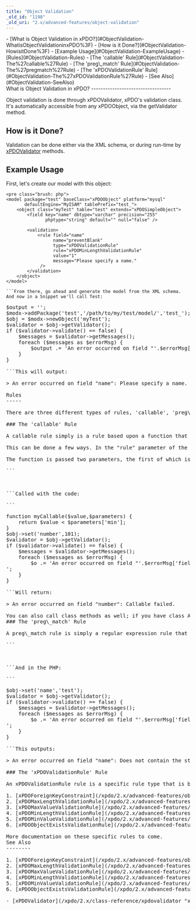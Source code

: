 ```yaml
---
title: "Object Validation"
_old_id: "1198"
_old_uri: "2.x/advanced-features/object-validation"
---
```


<div>- [What is Object Validation in xPDO?](#ObjectValidation-WhatisObjectValidationinxPDO%3F)
- [How is it Done?](#ObjectValidation-HowisitDone%3F)
- [Example Usage](#ObjectValidation-ExampleUsage)
- [Rules](#ObjectValidation-Rules)
  - [The 'callable' Rule](#ObjectValidation-The%27callable%27Rule)
  - [The 'preg\_match' Rule](#ObjectValidation-The%27pregmatch%27Rule)
  - [The 'xPDOValidationRule' Rule](#ObjectValidation-The%27xPDOValidationRule%27Rule)
- [See Also](#ObjectValidation-SeeAlso)

</div>What is Object Validation in xPDO?
----------------------------------

Object validation is done through xPDOValidator, xPDO's validation class. It's automatically accessible from any xPDOObject, via the getValidator method.

How is it Done?
---------------

Validation can be done either via the XML schema, or during run-time by [xPDOValidator](/xpdo/2.x/class-reference/xpdovalidator "xPDOValidator") methods.

Example Usage
-------------

First, let's create our model with this object:

```
<pre class="brush: php">
<model package="test" baseClass="xPDOObject" platform="mysql"
       defaultEngine="MyISAM" tablePrefix="test_">
    <object class="myTest" table="test" extends="xPDOSimpleObject">
        <field key="name" dbtype="varchar" precision="255"
               phptype="string" default="" null="false" />

        <validation>
            <rule field="name"
                  name="preventBlank"
                  type="xPDOValidationRule"
                  rule="xPDOMinLengthValidationRule"
                  value="1"
                  message="Please specify a name."
             />
        </validation>
    </object>
</model>

```From there, go ahead and generate the model from the XML schema. And now in a Snippet we'll call Test:

```
<pre class="brush: php">
$output = '';
$modx->addPackage('test','/path/to/my/test/model/','test_');
$obj = $modx->newObject('myTest');
$validator = $obj->getValidator();
if ($validator->validate() == false) {
    $messages = $validator->getMessages();
    foreach ($messages as $errorMsg) {
        $output .= 'An error occurred on field "'.$errorMsg['field'].'": '.$errorMsg['message'];
    }
}

```This will output:

> An error occurred on field "name": Please specify a name.

Rules
-----

There are three different types of rules, 'callable', 'preg\_match', and 'xPDOValidationRule'.

### The 'callable' Rule

A callable rule simply is a rule based upon a function that you pass.

This can be done a few ways. In the "rule" parameter of the schema, you can specify a function name, let's say, 'myCallable', and then make sure to define the function before you call validate().

The function is passed two parameters, the first of which is the value of the column in question, and the second an array of the other attributes on the Rule field in the schema. For example, a model with a rule as such:

```
<pre class="brush: php">
<rule field="number" name="callable2"
      type="callable" rule="myCallable"
      min="10" message="Value is too low. Must be 10 or more."
/>

```Called with the code:

```
<pre class="brush: php">
function myCallable($value,$parameters) {
    return $value < $parameters['min'];
}
$obj->set('number',101);
$validator = $obj->getValidator();
if ($validator->validate() == false) {
    $messages = $validator->getMessages();
    foreach ($messages as $errorMsg) {
        $o .= 'An error occurred on field "'.$errorMsg['field'].'": '.$errorMsg['message'].'<br />';
    }
}

```Will return:

> An error occurred on field "number": Callable failed.

<div class="note">You can also call class methods as well; if you have class A with method B, you can make the rule xml attribute be "A::B" to access the function.</div>### The 'preg\_match' Rule

A preg\_match rule is simply a regular expression rule that must pass on a field in order for the object to validate. An example rule in the schema is like such - this one checks to see if the field contains the string 'php':

```
<pre class="brush: php">
<rule field="name" name="phpMatch"
      type="preg_match" rule="/php/i"
      message="Does not contain the string 'php'." />

```And in the PHP:

```
<pre class="brush: php">
$obj->set('name','test');
$validator = $obj->getValidator();
if ($validator->validate() == false) {
    $messages = $validator->getMessages();
    foreach ($messages as $errorMsg) {
        $o .= 'An error occurred on field "'.$errorMsg['field'].'": '.$errorMsg['message'].'<br />';
    }
}

```This outputs:

> An error occurred on field "name": Does not contain the string 'php'.

### The 'xPDOValidationRule' Rule

An xPDOValidationRule rule is a specific rule type that is based upon a class extension of the xPDOValidationRule class. This allows you to do more advanced rules, as well as use the built-in rules. The built in rules include:

1. [xPDOForeignKeyConstraint](/xpdo/2.x/advanced-features/object-validation/xpdoforeignkeyconstraint)
2. [xPDOMaxLengthValidationRule](/xpdo/2.x/advanced-features/object-validation/xpdomaxlengthvalidationrule)
3. [xPDOMaxValueValidationRule](/xpdo/2.x/advanced-features/object-validation/xpdomaxvaluevalidationrule)
4. [xPDOMinLengthValidationRule](/xpdo/2.x/advanced-features/object-validation/xpdominlengthvalidationrule)
5. [xPDOMinValueValidationRule](/xpdo/2.x/advanced-features/object-validation/xpdominvaluevalidationrule)
6. [xPDOObjectExistsValidationRule](/xpdo/2.x/advanced-features/object-validation/xpdoobjectexistsvalidationrule)

<div class="note">More documentation on these specific rules to come.</div>See Also
--------

1. [xPDOForeignKeyConstraint](/xpdo/2.x/advanced-features/object-validation/xpdoforeignkeyconstraint)
2. [xPDOMaxLengthValidationRule](/xpdo/2.x/advanced-features/object-validation/xpdomaxlengthvalidationrule)
3. [xPDOMaxValueValidationRule](/xpdo/2.x/advanced-features/object-validation/xpdomaxvaluevalidationrule)
4. [xPDOMinLengthValidationRule](/xpdo/2.x/advanced-features/object-validation/xpdominlengthvalidationrule)
5. [xPDOMinValueValidationRule](/xpdo/2.x/advanced-features/object-validation/xpdominvaluevalidationrule)
6. [xPDOObjectExistsValidationRule](/xpdo/2.x/advanced-features/object-validation/xpdoobjectexistsvalidationrule)

- [xPDOValidator](/xpdo/2.x/class-reference/xpdovalidator "xPDOValidator")